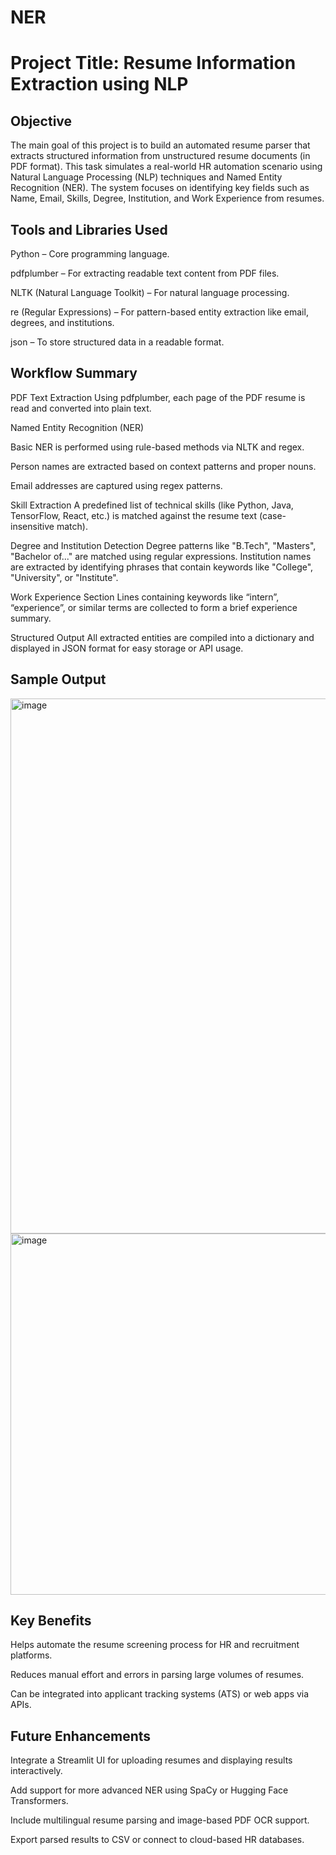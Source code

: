 # NER


# Project Title: Resume Information Extraction using NLP
## Objective
The main goal of this project is to build an automated resume parser that extracts structured information from unstructured resume documents (in PDF format). This task simulates a real-world HR automation scenario using Natural Language Processing (NLP) techniques and Named Entity Recognition (NER). The system focuses on identifying key fields such as Name, Email, Skills, Degree, Institution, and Work Experience from resumes.

## Tools and Libraries Used
Python – Core programming language.

pdfplumber – For extracting readable text content from PDF files.

NLTK (Natural Language Toolkit) – For natural language processing.

re (Regular Expressions) – For pattern-based entity extraction like email, degrees, and institutions.

json – To store structured data in a readable format.

## Workflow Summary
PDF Text Extraction
Using pdfplumber, each page of the PDF resume is read and converted into plain text.

Named Entity Recognition (NER)

Basic NER is performed using rule-based methods via NLTK and regex.

Person names are extracted based on context patterns and proper nouns.

Email addresses are captured using regex patterns.

Skill Extraction
A predefined list of technical skills (like Python, Java, TensorFlow, React, etc.) is matched against the resume text (case-insensitive match).

Degree and Institution Detection
Degree patterns like "B.Tech", "Masters", "Bachelor of..." are matched using regular expressions.
Institution names are extracted by identifying phrases that contain keywords like "College", "University", or "Institute".

Work Experience Section
Lines containing keywords like “intern”, “experience”, or similar terms are collected to form a brief experience summary.

Structured Output
All extracted entities are compiled into a dictionary and displayed in JSON format for easy storage or API usage.

## Sample Output
<img width="892" height="856" alt="image" src="https://github.com/user-attachments/assets/052af013-aaf7-448a-8902-3847222e4951" />
<img width="763" height="578" alt="image" src="https://github.com/user-attachments/assets/49d2e23d-7a11-4cdb-bc78-25c62bd241dc" />



## Key Benefits
Helps automate the resume screening process for HR and recruitment platforms.

Reduces manual effort and errors in parsing large volumes of resumes.

Can be integrated into applicant tracking systems (ATS) or web apps via APIs.

## Future Enhancements
Integrate a Streamlit UI for uploading resumes and displaying results interactively.

Add support for more advanced NER using SpaCy or Hugging Face Transformers.

Include multilingual resume parsing and image-based PDF OCR support.

Export parsed results to CSV or connect to cloud-based HR databases.
